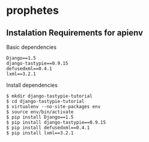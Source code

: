 prophetes
=========

Instalation Requirements for apienv
-----------

Basic dependencies

    Django==1.5
    django-tastypie==0.9.15
    defusedxml==0.4.1
    lxml==3.2.1

Install dependencies

    $ mkdir django-tastypie-tutorial
    $ cd django-tastypie-tutorial
    $ virtualenv --no-site-packages env
    $ source env/bin/activate
    $ pip install Django==1.5
    $ pip install django-tastypie==0.9.15
    $ pip install defusedxml==0.4.1
    $ pip install lxml==3.2.1

